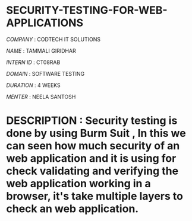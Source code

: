 # SECURITY-TESTING-FOR-WEB-APPLICATIONS

*COMPANY* : CODTECH IT SOLUTIONS

*NAME* : TAMMALI GIRIDHAR

*INTERN ID* : CT08RAB

*DOMAIN* : SOFTWARE TESTING

*DURATION* : 4 WEEKS

*MENTER* : NEELA SANTOSH

# DESCRIPTION : **Security testing is done by using Burm Suit , In this we can seen how much security of an web application and it is using for check validating and verifying the web application working in a browser, it's take multiple layers to check an web application.**
